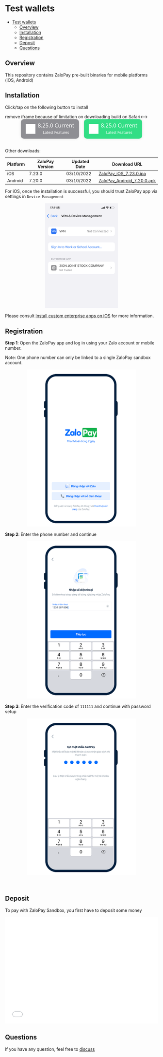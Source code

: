 # Test wallets

- [Test wallets](#test-wallets)
  - [Overview](#overview)
  - [Installation](#installation)
  - [Registration](#registration)
  - [Deposit](#deposit)
  - [Questions](#questions)

## Overview

This repository contains ZaloPay pre-built binaries for mobile platforms (iOS, Android)

## Installation

Click/tap on the following button to install

<!-->remove iframe because of limitation on downloading build on Safari<-->
<style>
  .container {
    display: flex;
    flex-direction: row;
    align-items: center;
    justify-content: center;
    width: 100%;
  }
  .cta {
    border-radius: 10px;
    border: none;
    cursor: pointer;
    box-shadow: 0 0 10px rgba(0, 0, 0, 0.1);
    display: flex;
    justify-content: center;
    align-items: center;
    font-family: system-ui, -apple-system, BlinkMacSystemFont, 'Segoe UI',
      Roboto, Oxygen, Ubuntu, Cantarell, 'Open Sans', 'Helvetica Neue',
      sans-serif;
    color: white;
    line-height: 24px;
    padding: 8px 16px;
    width: fit-content;
  }
  .ios {
    background-color: rgb(142, 142, 147);
    margin-right: 16px;
  }
  .android {
    background-color: rgb(50, 222, 133);
  }
  .title {
    margin: 0 !important;
    font-size: 18px;
    font-weight: 500;
  }
  .subtitle {
    margin: 0 !important;
    font-size: 12px;
  }
</style>

<br />
<div class="container">
  <div align="center">
    <a
      href="itms-services://?action=download-manifest&url=https://github.com/zalopay-samples/test-wallets/raw/main/ios/8.25.0/manifest-8.25.0.plist"
      style="text-decoration: none"
    >
      <div class="cta ios">
        <img
          src="./images/icons/apple.svg"
          width="32"
          height="32"
          style="margin-right: 8px"
          alt="iOS Logo"
        />
        <div>
          <p class="title">8.25.0 Current</p>
          <p class="subtitle">Latest Features</p>
        </div>
      </div>
    </a>
  </div>
  <div align="center">
    <a
      href="https://github.com/zalopay-samples/test-wallets/raw/main/android/ZaloPay_Android_8.25.0.apk"
      style="text-decoration: none"
    >
      <div class="cta android">
        <img
          src="./images/icons/android.svg"
          width="32"
          height="32"
          style="margin-right: 8px"
          alt="Android Logo"
        />
        <div>
          <p class="title">8.25.0 Current</p>
          <p class="subtitle">Latest Features</p>
        </div>
      </div>
    </a>
  </div>
</div>
<br />


Other downloads:

| Platform | ZaloPay Version | Updated Date | Download URL |
| -------- | --------------- | ------------ | ------------ |
| iOS      | 7.23.0          | 03/10/2022   | [ZaloPay_iOS_7.23.0.ipa](itms-services://?action=download-manifest&url=https://github.com/zalopay-samples/test-wallets/raw/main/ios/7.23.0/manifest-7.23.0.plist) |
| Android  | 7.20.0          | 03/10/2022   | [ZaloPay_Android_7.20.0.apk](https://github.com/zalopay-samples/test-wallets/raw/main/android/ZaloPay_Android_7.20.0.apk) |

For iOS, once the installation is successful, you should trust ZaloPay app via settings in  `Device Management`

<p align="center">
  <img src="images/usage/ios-trust.png" width="240" />
</p>

Please consult [Install custom enterprise apps on iOS](https://support.apple.com/en-us/HT204460) for more information.

## Registration

<style>
  .step {
    background-color: transparent !important;
  }
</style>
**Step 1**: Open the ZaloPay app and log in using your Zalo account or mobile number.

Note: One phone number can only be linked to a single ZaloPay sandbox account.

<p align="center">
  <img src="images/usage/step-01.png" width="360" class="step"/>
</p>

**Step 2**: Enter the phone number and continue

<p align="center">
  <img src="images/usage/step-02.png" width="360" class="step"/>
</p>

**Step 3**: Enter the verification code of `111111` and continue with password setup

<p align="center">
  <img src="images/usage/step-03.png" width="360" class="step"/>
</p>

<br/>

## Deposit

To pay with ZaloPay Sandbox, you first have to deposit some money

<iframe src="html/cashin.html" width="100%" height="350px" style="background: transparent; border: none;">
  <p>Your browser does not support iframes.</p>
</iframe>

## Questions

If you have any question, feel free to [discuss](https://github.com/zalopay-samples/test-wallets/discussions)
